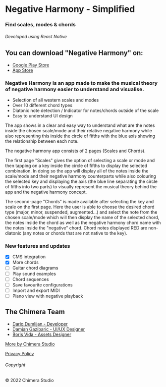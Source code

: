 # Negative Harmony - Simplified

### Find scales, modes & chords

###### Developed using React Native

## You can download "Negative Harmony" on:

- [Google Play Store](https://play.google.com/store/apps/details?id=com.chimerastudio.negativeharmony)
- [App Store](https://apps.apple.com/us/app/negative-harmony-simplified/id1561674380)

### Negative Harmony is an app made to make the musical theory of negative harmony easier to understand and visualise.

- Selection of all western scales and modes
- Over 10 different chord types
- Diatonic note detection / Indicator for notes/chords outside of the scale
- Easy to understand UI design

The app shows in a clear and easy way to understand what are the notes inside the chosen scale/mode and their relative negative harmony while also representing this inside the circle of fifths with the blue axis showing the relationship between each note.

The negative harmony app consists of 2 pages (Scales and Chords).

The first page "Scales" gives the option of selecting a scale or mode and then tapping on a key inside the circle of fifths to display the selected combination. In doing so the app will display all of the notes inside the scale/mode and their negative harmony counterparts while also colouring the selected key and displaying the axis (the blue line separating the circle of fifths into two parts) to visually represent the musical theory behind the app and the negative harmony concept.

The second-page "Chords" is made available after selecting the key and scale on the first page. Here the user is able to choose the desired chord type (major, minor, suspended, augmented...) and select the note from the chosen scale/mode which will then display the name of the selected chord, the notes inside the chord as well as the negative harmony chord name with the notes inside the "negative" chord. Chord notes displayed RED are non-diatonic (any notes or chords that are not native to the key).

### New features and updates

- [x] CMS integration
- [x] More chords
- [ ] Guitar chord diagrams
- [ ] Play sound examples
- [ ] Chord sequences
- [ ] Save favourite configurations
- [ ] Import and export MIDI
- [ ] Piano view with negative playback

## The Chimera Team

- [Dario Dumlijan - Developer](https://linktr.ee/DarioDumlijan)
- [Damjan Gazibaric - UI/UX Designer](https://behance.net/gazdadesigns)
- [Boris Vida - Assets Designer](https://behance.net/lemondesignuk)

[More by Chimera Studio](https://linktr.ee/chimerastudiotm)

[Privacy Policy](https://sites.google.com/view/chimerastudio/home)

###### Copyright

© 2022 Chimera Studio
